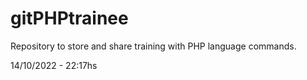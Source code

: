 # gitPHPtrainee
 Repository to store and share training with PHP language commands.

 14/10/2022 - 22:17hs
